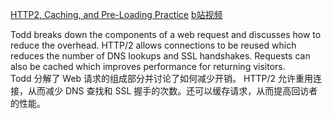 [HTTP2, Caching, and Pre-Loading Practice](https://frontendmasters.com/courses/web-perf/http2-caching-and-pre-loading-practice/)
[b站视频](https://www.bilibili.com/video/BV1s34y1r7hB?p=25&vd_source=22af953ea4c09540ad1966711a2d53f0)

Todd breaks down the components of a web request and discusses how to reduce the overhead. HTTP/2 allows connections to be reused which reduces the number of DNS lookups and SSL handshakes. Requests can also be cached which improves performance for returning visitors.  
Todd 分解了 Web 请求的组成部分并讨论了如何减少开销。 HTTP/2 允许重用连接，从而减少 DNS 查找和 SSL 握手的次数。还可以缓存请求，从而提高回访者的性能。